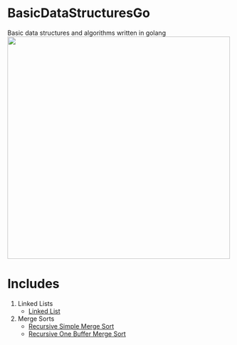 # BasicDataStructuresGo
Basic data structures and algorithms written in golang<br>
<img src="https://user-images.githubusercontent.com/68335351/174986363-5e7e8e69-b100-4187-a3e7-246edb610bb2.png" width="500">



# Includes
1. Linked Lists
    - [Linked List](https://github.com/elegantcookie/BasicDataStructuresGo/blob/master/data_structures/linked_list.go)
2. Merge Sorts
    - [Recursive Simple Merge Sort](https://github.com/elegantcookie/BasicDataStructuresGo/blob/master/algorithms/mergesorts/recursive/simple_mergesort/simple.go)
    - [Recursive One Buffer Merge Sort](https://github.com/elegantcookie/BasicDataStructuresGo/tree/master/algorithms/mergesorts/recursive/onebuffer_mergesort)

